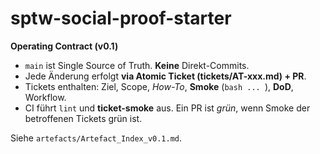 # sptw-social-proof-starter

**Operating Contract (v0.1)**  
- `main` ist Single Source of Truth. **Keine** Direkt-Commits.  
- Jede Änderung erfolgt **via Atomic Ticket (tickets/AT-xxx.md) + PR**.  
- Tickets enthalten: Ziel, Scope, *How-To*, **Smoke** (```bash ... ```), **DoD**, Workflow.  
- CI führt `lint` und **ticket-smoke** aus. Ein PR ist *grün*, wenn Smoke der betroffenen Tickets grün ist.

Siehe `artefacts/Artefact_Index_v0.1.md`.

